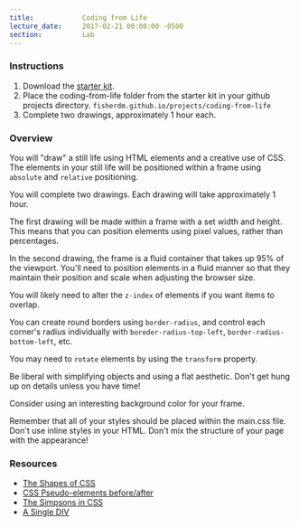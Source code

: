 ```yaml
---
title:            Coding from Life
lecture_date:     2017-02-21 00:00:00 -0500
section:          Lab
---
```


### Instructions

1. Download the [starter kit](/assets/lectures/lab/coding-from-life/starter-kit.zip).
1. Place the coding-from-life folder from the starter kit in your github projects directory. `fisherdm.github.io/projects/coding-from-life`
1. Complete two drawings, approximately 1 hour each.

### Overview

You will "draw" a still life using HTML elements and a creative use of CSS. The elements in your still life
will be positioned within a frame using `absolute` and `relative` positioning.

You will complete two drawings. Each drawing will take approximately 1 hour.

The first drawing will be made within a frame with a set width and height. This means that you can position elements
using pixel values, rather than percentages.

In the second drawing, the frame is a fluid container that takes up 95% of the viewport. You'll need to position
elements in a fluid manner so that they maintain their position and scale when adjusting the browser size.

You will likely need to alter the `z-index` of elements if you want items to overlap.

You can create round borders using `border-radius`, and control each corner's radius individually with
`boreder-radius-top-left`, `border-radius-bottom-left`, etc.

You may need to `rotate` elements by using the `transform` property.

Be liberal with simplifying objects and using a flat aesthetic. Don't get hung up on details unless you have time!

Consider using an interesting background color for your frame.

Remember that all of your styles should be placed within the main.css file. Don't use inline styles in your HTML. Don't
mix the structure of your page with the appearance!

### Resources

- [The Shapes of CSS](https://css-tricks.com/examples/ShapesOfCSS/)
- [CSS Pseudo-elements before/after](https://css-tricks.com/almanac/selectors/a/after-and-before/)
- [The Simpsons in CSS](https://pattle.github.io/simpsons-in-css/)
- [A Single DIV](http://a.singlediv.com/)
